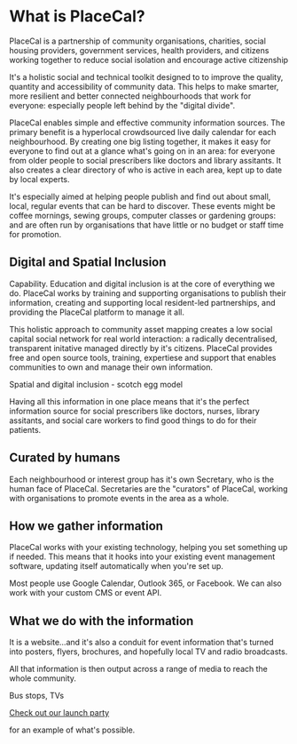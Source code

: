 # What is PlaceCal?

PlaceCal is a partnership of community organisations, charities, social housing providers, government services, health providers, and citizens working together to reduce social isolation and encourage active citizenship

It's a holistic social and technical toolkit designed to to improve the quality, quantity and accessibility of community data. This helps to make smarter, more resilient and better connected neighbourhoods that work for everyone: especially people left behind by the "digital divide".

PlaceCal enables simple and effective community information sources. The primary benefit is a hyperlocal crowdsourced live daily calendar for each neighbourhood. By creating one big listing together, it makes it easy for everyone to find out at a glance what's going on in an area: for everyone from older people to social prescribers like doctors and library assitants. It also creates a clear directory of who is active in each area, kept up to date by local experts.

It's especially aimed at helping people publish and find out about small, local, regular events that can be hard to discover. These events might be coffee mornings, sewing groups, computer classes or gardening groups: and are often run by organisations that have little or no budget or staff time for promotion. 

## Digital and Spatial Inclusion

Capability. Education and digital inclusion is at the core of everything we do. PlaceCal works by training and supporting organisations to publish their information, creating and supporting local resident-led partnerships, and providing the PlaceCal platform to manage it all.

This holistic approach to community asset mapping creates a low social capital social network for real world interaction: a radically decentralised, transparent initative managed directly by it's citizens. PlaceCal provides free and open source tools, training, expertiese and support that enables communities to own and manage their own information.

Spatial and digital inclusion - scotch egg model

Having all this information in one place means that it's the perfect information source for social prescribers like doctors, nurses, library assitants, and social care workers to find good things to do for their patients.

## Curated by humans

Each neighbourhood or interest group has it's own Secretary, who is the human face of PlaceCal. Secretaries are the "curators" of PlaceCal, working with organisations to promote events in the area as a whole.

## How we gather information

PlaceCal works with your existing technology, helping you set something up if needed. This means that it hooks into your existing event management software, updating itself automatically when you're set up.

Most people use Google Calendar, Outlook 365, or Facebook. We can also work with your custom CMS or event API.

## What we do with the information

It is a website…and it's also a conduit for event information that's turned into posters, flyers, brochures, and hopefully local TV and radio broadcasts.

All that information is then output across a range of media to reach the whole community.

Bus stops, TVs

[Check out our launch party](#)

for an example of what's possible.



